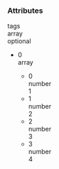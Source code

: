 <div class="attributes">
    <div class="attributesTitle">
        <h3 class="attributesTitleText">Attributes</h3></div>
    <div class="attributesList">
        <div class="attributeObject">
            <div class="attributeObjectMembers">
                <div class="attributeObjectMemberContainer">
                    <div class="attributeObjectMember isExpanded isExpandableCollapsible isArray">
                        <div class="attributeObjectMemberToggle">
                            <div class="attributeToggle isExpanded"><span class="attributeToggleIcon"></span></div>
                        </div>
                        <div class="attributeObjectMemberKey">
                            <div class="attributeKey">tags</div>
                            <div class="attributeObjectMemberType">
                                <div class="attributeType">array</div>
                            </div>
                        </div>
                        <div class="attributeObjectMemberRequirement">
                            <div class="attributeRequirement isOptional"><span class="attributeRequirementIcon"></span><span class="attributeRequirementTooltip"><div class="attributeTooltip"><span class="attributeTooltipText">optional</span></div>
                            </span>
                        </div>
                    </div>
                    <div class="attributeObjectMemberDescription">
                        <noscript></noscript>
                    </div>
                    <div class="attributeObjectMemberValueRow">
                        <div class="attributeObjectMemberValue">
                            <div class="attributeArray containsExpandableCollapsibleElements">
                                <ul class="attributeArrayItems">
                                    <li class="attributeArrayItemContainer">
                                        <div class="attributeArrayItem isExpanded isExpandableCollapsible isArray">
                                            <div class="attributeArrayItemRow">
                                                <div class="attributeArrayItemToggle">
                                                    <div class="attributeToggle isExpanded"><span class="attributeToggleIcon"></span></div>
                                                </div>
                                                <div class="attributeArrayItemKey">
                                                    <div class="attributeKey">0</div>
                                                    <div class="attributeArrayItemType">
                                                        <div class="attributeType">array</div>
                                                    </div>
                                                </div>
                                                <div class="attributeArrayItemValue">
                                                    <div class="attributeArray">
                                                        <ul class="attributeArrayItems">
                                                            <li class="attributeArrayItemContainer">
                                                                <div class="attributeArrayItem isExpanded">
                                                                    <div class="attributeArrayItemRow">
                                                                        <div class="attributeArrayItemToggle">
                                                                            <div class="attributeToggle isExpanded"><span class="attributeToggleIcon"></span></div>
                                                                        </div>
                                                                        <div class="attributeArrayItemKey">
                                                                            <div class="attributeKey">0</div>
                                                                            <div class="attributeArrayItemType">
                                                                                <div class="attributeType">number</div>
                                                                            </div>
                                                                        </div>
                                                                        <div class="attributeArrayItemValue">
                                                                            <div class="attributeValue">1</div>
                                                                        </div>
                                                                    </div>
                                                                    <div class="attributeArrayItemRow">
                                                                        <div class="attributeArrayItemDescription">
                                                                            <noscript></noscript>
                                                                        </div>
                                                                    </div>
                                                                </div>
                                                            </li>
                                                            <li class="attributeArrayItemContainer">
                                                                <div class="attributeArrayItem isExpanded">
                                                                    <div class="attributeArrayItemRow">
                                                                        <div class="attributeArrayItemToggle">
                                                                            <div class="attributeToggle isExpanded"><span class="attributeToggleIcon"></span></div>
                                                                        </div>
                                                                        <div class="attributeArrayItemKey">
                                                                            <div class="attributeKey">1</div>
                                                                            <div class="attributeArrayItemType">
                                                                                <div class="attributeType">number</div>
                                                                            </div>
                                                                        </div>
                                                                        <div class="attributeArrayItemValue">
                                                                            <div class="attributeValue">2</div>
                                                                        </div>
                                                                    </div>
                                                                    <div class="attributeArrayItemRow">
                                                                        <div class="attributeArrayItemDescription">
                                                                            <noscript></noscript>
                                                                        </div>
                                                                    </div>
                                                                </div>
                                                            </li>
                                                            <li class="attributeArrayItemContainer">
                                                                <div class="attributeArrayItem isExpanded">
                                                                    <div class="attributeArrayItemRow">
                                                                        <div class="attributeArrayItemToggle">
                                                                            <div class="attributeToggle isExpanded"><span class="attributeToggleIcon"></span></div>
                                                                        </div>
                                                                        <div class="attributeArrayItemKey">
                                                                            <div class="attributeKey">2</div>
                                                                            <div class="attributeArrayItemType">
                                                                                <div class="attributeType">number</div>
                                                                            </div>
                                                                        </div>
                                                                        <div class="attributeArrayItemValue">
                                                                            <div class="attributeValue">3</div>
                                                                        </div>
                                                                    </div>
                                                                    <div class="attributeArrayItemRow">
                                                                        <div class="attributeArrayItemDescription">
                                                                            <noscript></noscript>
                                                                        </div>
                                                                    </div>
                                                                </div>
                                                            </li>
                                                            <li class="attributeArrayItemContainer">
                                                                <div class="attributeArrayItem isExpanded">
                                                                    <div class="attributeArrayItemRow">
                                                                        <div class="attributeArrayItemToggle">
                                                                            <div class="attributeToggle isExpanded"><span class="attributeToggleIcon"></span></div>
                                                                        </div>
                                                                        <div class="attributeArrayItemKey">
                                                                            <div class="attributeKey">3</div>
                                                                            <div class="attributeArrayItemType">
                                                                                <div class="attributeType">number</div>
                                                                            </div>
                                                                        </div>
                                                                        <div class="attributeArrayItemValue">
                                                                            <div class="attributeValue">4</div>
                                                                        </div>
                                                                    </div>
                                                                    <div class="attributeArrayItemRow">
                                                                        <div class="attributeArrayItemDescription">
                                                                            <noscript></noscript>
                                                                        </div>
                                                                    </div>
                                                                </div>
                                                            </li>
                                                        </ul>
                                                    </div>
                                                </div>
                                            </div>
                                            <div class="attributeArrayItemRow">
                                                <div class="attributeArrayItemDescription">
                                                    <noscript></noscript>
                                                </div>
                                            </div>
                                        </div>
                                    </li>
                                </ul>
                            </div>
                        </div>
                    </div>
                </div>
            </div>
        </div>
    </div>
</div>
</div>